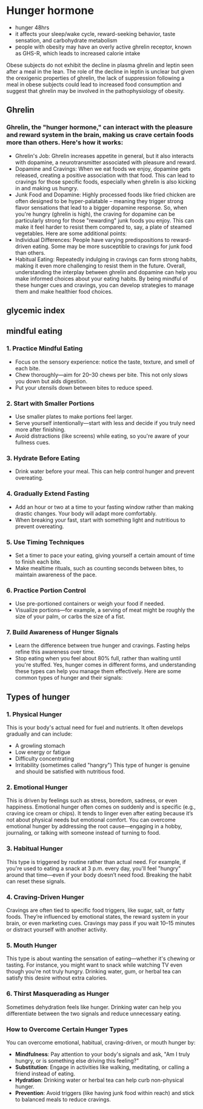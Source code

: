 # Hunger hormone

- hunger 48hrs
- it affects your sleep/wake cycle, reward-seeking behavior, taste sensation, and carbohydrate metabolism
- people with obesity may have an overly active ghrelin receptor, known as GHS-R, which leads to increased calorie intake

Obese subjects do not exhibit the decline in plasma ghrelin and leptin seen after a meal in the lean. The role of the decline in leptin is unclear but given the orexigenic properties of ghrelin, the lack of suppression following a meal in obese subjects could lead to increased food consumption and suggest that ghrelin may be involved in the pathophysiology of obesity.

## Ghrelin

### Ghrelin, the "hunger hormone," can interact with the pleasure and reward system in the brain, making us crave certain foods more than others. Here's how it works:

- Ghrelin's Job: Ghrelin increases appetite in general, but it also interacts with dopamine, a neurotransmitter associated with pleasure and reward.
- Dopamine and Cravings: When we eat foods we enjoy, dopamine gets released, creating a positive association with that food. This can lead to cravings for those specific foods, especially when ghrelin is also kicking in and making us hungry.
- Junk Food and Dopamine: Highly processed foods like fried chicken are often designed to be hyper-palatable – meaning they trigger strong flavor sensations that lead to a bigger dopamine response.
So, when you're hungry (ghrelin is high), the craving for dopamine can be particularly strong for those "rewarding" junk foods you enjoy. This can make it feel harder to resist them compared to, say, a plate of steamed vegetables.
Here are some additional points:
- Individual Differences: People have varying predispositions to reward-driven eating. Some may be more susceptible to cravings for junk food than others.
- Habitual Eating: Repeatedly indulging in cravings can form strong habits, making it even more challenging to resist them in the future.
Overall, understanding the interplay between ghrelin and dopamine can help you make informed choices about your eating habits. By being mindful of these hunger cues and cravings, you can develop strategies to manage them and make healthier food choices.

## glycemic index

## mindful eating

### 1. **Practice Mindful Eating**

- Focus on the sensory experience: notice the taste, texture, and smell of each bite.
- Chew thoroughly—aim for 20–30 chews per bite. This not only slows you down but aids digestion.
- Put your utensils down between bites to reduce speed.

### 2. **Start with Smaller Portions**

- Use smaller plates to make portions feel larger.
- Serve yourself intentionally—start with less and decide if you truly need more after finishing.
- Avoid distractions (like screens) while eating, so you're aware of your fullness cues.

### 3. **Hydrate Before Eating**

- Drink water before your meal. This can help control hunger and prevent overeating.

### 4. **Gradually Extend Fasting**

- Add an hour or two at a time to your fasting window rather than making drastic changes. Your body will adapt more comfortably.
- When breaking your fast, start with something light and nutritious to prevent overeating.

### 5. **Use Timing Techniques**

- Set a timer to pace your eating, giving yourself a certain amount of time to finish each bite.
- Make mealtime rituals, such as counting seconds between bites, to maintain awareness of the pace.

### 6. **Practice Portion Control**

- Use pre-portioned containers or weigh your food if needed.
- Visualize portions—for example, a serving of meat might be roughly the size of your palm, or carbs the size of a fist.

### 7. **Build Awareness of Hunger Signals**

- Learn the difference between true hunger and cravings. Fasting helps refine this awareness over time.
- Stop eating when you feel about 80% full, rather than waiting until you're stuffed.
Yes, hunger comes in different forms, and understanding these types can help you manage them effectively. Here are some common types of hunger and their signals:

## Types of hunger

### **1. Physical Hunger**

This is your body's actual need for fuel and nutrients. It often develops gradually and can include:

- A growling stomach
- Low energy or fatigue
- Difficulty concentrating
- Irritability (sometimes called "hangry")
This type of hunger is genuine and should be satisfied with nutritious food.

### **2. Emotional Hunger**

This is driven by feelings such as stress, boredom, sadness, or even happiness. Emotional hunger often comes on suddenly and is specific (e.g., craving ice cream or chips). It tends to linger even after eating because it’s not about physical needs but emotional comfort. You can overcome emotional hunger by addressing the root cause—engaging in a hobby, journaling, or talking with someone instead of turning to food.

### **3. Habitual Hunger**

This type is triggered by routine rather than actual need. For example, if you're used to eating a snack at 3 p.m. every day, you'll feel "hungry" around that time—even if your body doesn’t need food. Breaking the habit can reset these signals.

### **4. Craving-Driven Hunger**

Cravings are often tied to specific food triggers, like sugar, salt, or fatty foods. They’re influenced by emotional states, the reward system in your brain, or even marketing cues. Cravings may pass if you wait 10–15 minutes or distract yourself with another activity.

### **5. Mouth Hunger**

This type is about wanting the sensation of eating—whether it's chewing or tasting. For instance, you might want to snack while watching TV even though you're not truly hungry. Drinking water, gum, or herbal tea can satisfy this desire without extra calories.

### **6. Thirst Masquerading as Hunger**

Sometimes dehydration feels like hunger. Drinking water can help you differentiate between the two signals and reduce unnecessary eating.

### **How to Overcome Certain Hunger Types**

You can overcome emotional, habitual, craving-driven, or mouth hunger by:

- **Mindfulness**: Pay attention to your body's signals and ask, "Am I truly hungry, or is something else driving this feeling?"
- **Substitution**: Engage in activities like walking, meditating, or calling a friend instead of eating.
- **Hydration**: Drinking water or herbal tea can help curb non-physical hunger.
- **Prevention**: Avoid triggers (like having junk food within reach) and stick to balanced meals to reduce cravings.

